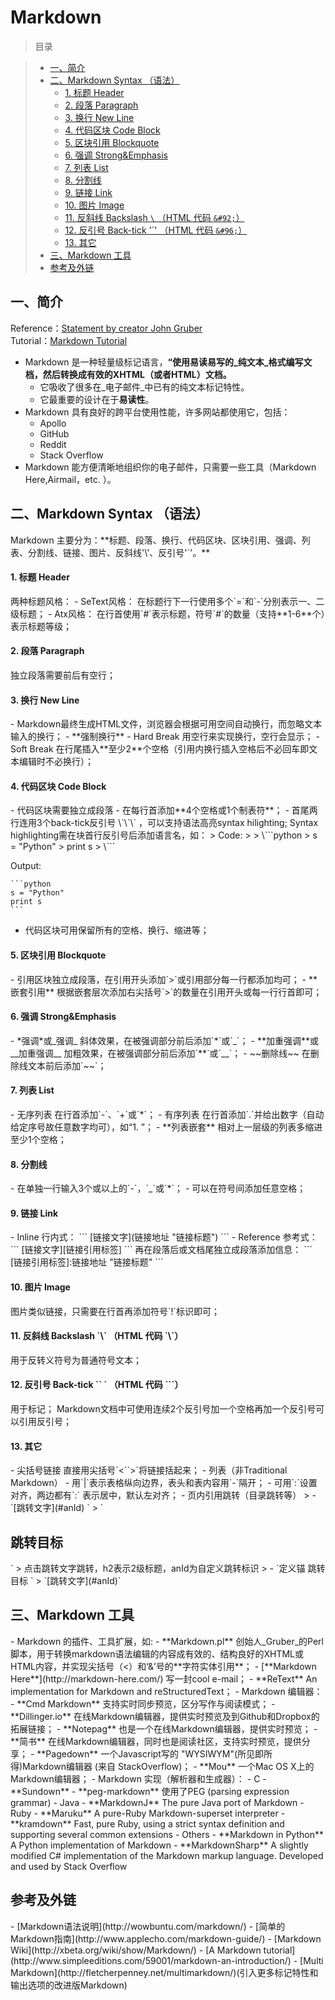 # Markdown

> 目录

> * [一、简介](#1)
> * [二、Markdown Syntax （语法）](#2)
>   * [1. 标题 Header ](#21)
>   * [2. 段落 Paragraph ](#22)
>   * [3. 换行 New Line ](#23)
>   * [4. 代码区块 Code Block ](#24)
>   * [5. 区块引用 Blockquote ](#25)
>   * [6. 强调 Strong&Emphasis ](#26)
>   * [7. 列表 List ](#27)
>   * [8. 分割线 ](#28)
>   * [9. 链接 Link ](#29)
>   * [10. 图片 Image ](#210)
>   * [11. 反斜线 Backslash `\` （HTML 代码 `&#92;`） ](#211)
>   * [12. 反引号 Back-tick '\`' （HTML 代码 `&#96;`） ](#212)
>   * [13. 其它](#213)
> * [三、Markdown 工具](#3)
> * [参考及外链](#4)

<h2 id="1">一、简介</h2>

Reference：[Statement by creator John Gruber](https://daringfireball.net/projects/markdown/)  
Tutorial：[Markdown Tutorial](http://www.markdowntutorial.com/)

- Markdown 是一种轻量级标记语言，**“使用易读易写的_纯文本_格式编写文档，然后转换成有效的XHTML（或者HTML）文档。**
  - 它吸收了很多在_电子邮件_中已有的纯文本标记特性。
  - 它最重要的设计在于**易读性**。
- Markdown 具有良好的跨平台使用性能，许多网站都使用它，包括：
  - Apollo
  - GitHub
  - Reddit
  - Stack Overflow
- Markdown 能方便清晰地组织你的电子邮件，只需要一些工具（Markdown Here,Airmail，etc. ）。

<h2 id="2">二、Markdown Syntax （语法）</h2>
Markdown 主要分为：**标题、段落、换行、代码区块、区块引用、强调、列表、分割线、链接、图片、反斜线'\'、反引号'`'。**

<h4 id="21">1. 标题 Header </h4>
两种标题风格：
  - SeText风格： 在标题行下一行使用多个`=`和`-`分别表示一、二级标题；
  - Atx风格： 在行首使用`#`表示标题，符号`#`的数量（支持**1-6**个）表示标题等级；
<h4 id="22">2. 段落 Paragraph </h4>
独立段落需要前后有空行；
<h4 id="23">3. 换行 New Line </h4>
  - Markdown最终生成HTML文件，浏览器会根据可用空间自动换行，而忽略文本输入的换行；
  - **强制换行**
    - Hard Break 用空行来实现换行，空行会显示；
    - Soft Break 在行尾插入**至少2**个空格（引用内换行插入空格后不必回车即文本编辑时不必换行）；
<h4 id="24">4. 代码区块 Code Block </h4>
  - 代码区块需要独立成段落
    - 在每行首添加**4个空格或1个制表符**；
    - 首尾两行连用3个back-tick反引号 \`\`\` ，可以支持语法高亮syntax hilighting;
    Syntax highlighting需在块首行反引号后添加语言名，如：
  > Code:
  >
  >  \```python
  >  s = "Python"
  >  print s
  >  \```

  Output:

    ```python
    s = "Python"
    print s
    ```
  - 代码区块可用保留所有的空格、换行、缩进等；
<h4 id="25">5. 区块引用 Blockquote </h4>
  - 引用区块独立成段落，在引用开头添加`>`或引用部分每一行都添加均可；
  - **嵌套引用** 根据嵌套层次添加右尖括号`>`的数量在引用开头或每一行行首即可；
<h4 id="26">6. 强调 Strong&Emphasis </h4>
  - *强调*或_强调_ 斜体效果，在被强调部分前后添加`*`或`_`；
  - **加重强调**或__加重强调__ 加粗效果，在被强调部分前后添加`**`或`__`；
  - ~~删除线~~ 在删除线文本前后添加`~~`；
<h4 id="27">7. 列表 List </h4>
  - 无序列表 在行首添加`-`、`+`或`*`；
  - 有序列表 在行首添加`.`并给出数字（自动给定序号故任意数字均可），如“1. ”；
  - **列表嵌套** 相对上一层级的列表多缩进至少1个空格；
<h4 id="28">8. 分割线 </h4>
  - 在单独一行输入3个或以上的`-`，`_`或`*`；
  - 可以在符号间添加任意空格；
<h4 id="29">9. 链接 Link </h4>
  - Inline 行内式：
  ```
    [链接文字](链接地址 "链接标题")
  ```
  - Reference 参考式：
  ```
    [链接文字][链接引用标签]
  ```
  再在段落后或文档尾独立成段落添加信息：
  ```
    [链接引用标签]:链接地址 "链接标题"
  ```
<h4 id="210">10. 图片 Image </h4>
图片类似链接，只需要在行首再添加符号`!`标识即可；
<h4 id="211">11. 反斜线 Backslash `\` （HTML 代码 `&#92;`） </h4>
用于反转义符号为普通符号文本；
<h4 id="212">12. 反引号 Back-tick `` ` （HTML 代码 `&#96;`） </h4>
用于标记；
Markdown文档中可使用连续2个反引号加一个空格再加一个反引号可以引用反引号；
<h4 id="213">13. 其它</h4>
  - 尖括号链接 直接用尖括号`<``>`将链接括起来；
  - 列表（非Traditional Markdown）
    - 用`|`表示表格纵向边界，表头和表内容用`-`隔开；
    - 可用`:`设置对齐，两边都有`:` 表示居中，默认左对齐；
    - 页内引用跳转（目录跳转等）
>    - `[跳转文字](#anId) `
>      `<h2 id="anId">跳转目标</h2> `
>      点击跳转文字跳转，h2表示2级标题，anId为自定义跳转标识
>    - `定义锚 <span id="anId">跳转目标</span> `
>     `[跳转文字](#anId)`

<h2 id="3">三、Markdown 工具</h2>
  - Markdown 的插件、工具扩展，如:
    - **Markdown.pl** 创始人_Gruber_的Perl脚本，用于转换markdown语法编辑的内容成有效的、结构良好的XHTML或HTML内容，并实现尖括号（<）和‘&’号的**字符实体引用**；
    - [**Markdown Here**](http://markdown-here.com/) 写一封cool e-mail；
    - **ReText** An implementation for Markdown and reStructuredText；
  - Markdown 编辑器：
    - **Cmd Markdown** 支持实时同步预览，区分写作与阅读模式；
    - **Dillinger.io** 在线Markdown编辑器，提供实时预览及到Github和Dropbox的拓展链接；
    - **Notepag** 也是一个在线Markdown编辑器，提供实时预览；
    - **简书** 在线Markdown编辑器，同时也是阅读社区，支持实时预览，提供分享；
    - **Pagedown**  一个Javascript写的 "WYSIWYM"(所见即所得)Markdown编辑器 (来自 StackOverflow)；
    - **Mou** 一个Mac OS X上的Markdown编辑器；
  - Markdown 实现（解析器和生成器）：
    - C
      - **Sundown**
      - **peg-markdown** 使用了PEG (parsing expression grammar)
    - Java
      - **MarkdownJ** The pure Java port of Markdown
    - Ruby
      - **Maruku** A pure-Ruby Markdown-superset interpreter
      - **kramdown** Fast, pure Ruby, using a strict syntax definition and supporting several common extensions
    - Others
      - **Markdown in Python** A Python implementation of Markdown
      - **MarkdownSharp** A slightly modified C# implementation of the Markdown markup language. Developed and used by Stack Overflow

<h2 id="4">参考及外链</h2>
- [Markdown语法说明](http://wowbuntu.com/markdown/)
- [简单的Markdown指南](http://www.applecho.com/markdown-guide/)
- [Markdown Wiki](http://xbeta.org/wiki/show/Markdown/)
- [A Markdown tutorial](http://www.simpleeditions.com/59001/markdown-an-introduction/)
- [Multi Markdown](http://fletcherpenney.net/multimarkdown/)(引入更多标记特性和输出选项的改进版Markdown)
